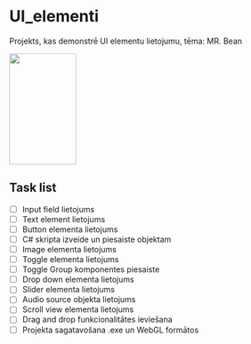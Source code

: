 # UI_elementi
Projekts, kas demonstrē UI elementu lietojumu, tēma: MR. Bean

<img src="https://www.pngall.com/wp-content/uploads/5/Cartoon-Mr.-Bean-PNG-Clipart.png" width="120" height="200">

## Task list
- [ ] Input field lietojums
- [ ] Text element lietojums
- [ ] Button elementa lietojums
- [ ] C# skripta izveide un piesaiste objektam
- [ ] Image elementa lietojums
- [ ] Toggle elementa lietojums
- [ ] Toggle Group komponentes piesaiste
- [ ] Drop down elementa lietojums
- [ ] Slider elementa lietojums
- [ ] Audio source objekta lietojums
- [ ] Scroll view elementa lietojums
- [ ] Drag and drop funkcionalitātes ieviešana
- [ ] Projekta sagatavošana .exe un WebGL formātos 
